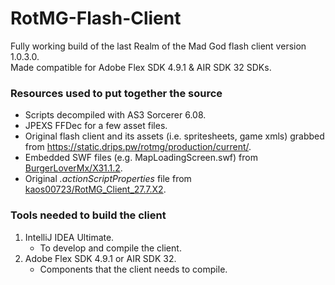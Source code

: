 # RotMG-Flash-Client
Fully working build of the last Realm of the Mad God flash client version 1.0.3.0.  
Made compatible for Adobe Flex SDK 4.9.1 & AIR SDK 32 SDKs.

### Resources used to put together the source
- Scripts decompiled with AS3 Sorcerer 6.08.
- JPEXS FFDec for a few asset files.
- Original flash client and its assets (i.e. spritesheets, game xmls) grabbed from https://static.drips.pw/rotmg/production/current/.
- Embedded SWF files (e.g. MapLoadingScreen.swf) from [BurgerLoverMx/X31.1.2](https://github.com/BurgerLoverMx/X31.1.2).
- Original *.actionScriptProperties* file from [kaos00723/RotMG_Client_27.7.X2](https://github.com/kaos00723/RotMG_Client_27.7.X2).

### Tools needed to build the client
1. IntelliJ IDEA Ultimate.
   - To develop and compile the client.
2. Adobe Flex SDK 4.9.1 or AIR SDK 32.
   - Components that the client needs to compile.
